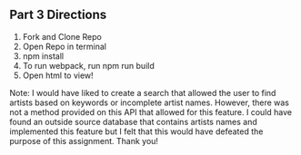 ## Part 3 Directions
1. Fork and Clone Repo
2. Open Repo in terminal
3. npm install
4. To run webpack, run npm run build
5. Open html to view!

Note: I would have liked to create a search that allowed the user to find artists based on keywords or incomplete artist names. However, there was not a method provided on this API that allowed for this feature. I could have found an outside source database that contains artists names and implemented this feature but I felt that this would have defeated the purpose of this assignment. Thank you!